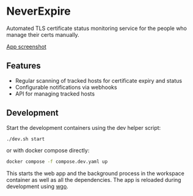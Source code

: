 # NeverExpire

Automated TLS certificate status monitoring service for the people who manage their certs manually.

[App screenshot](/assets/static/images/hero.webp)

## Features

- Regular scanning of tracked hosts for certificate expiry and status
- Configurable notifications via webhooks
- API for managing tracked hosts

## Development

Start the development containers using the dev helper script:

```sh
./dev.sh start
```

or with docker compose directly:

```sh
docker compose -f compose.dev.yaml up
```

This starts the web app and the background process in the workspace container as well as all the
dependencies. The app is reloaded during development using [wgo](https://github.com/bokwoon95/wgo).
